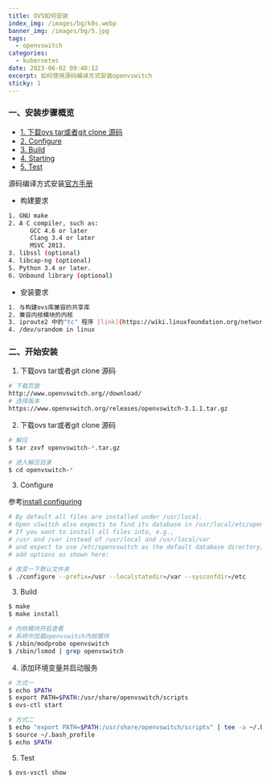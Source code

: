 ```yaml
---
title: OVS如何安装
index_img: /images/bg/k8s.webp
banner_img: /images/bg/5.jpg
tags:
  - openvswitch
categories:
  - kubernetes
date: 2023-06-02 09:40:12
excerpt: 如何使用源码编译方式安装openvswitch
sticky: 1
---
```


### 一、安装步骤概览

- [1. 下载ovs tar或者git clone 源码](#1-下载ovs-tar或者git-clone-源码)
- [2. Configure](#2-configure)
- [3. Build](#3-build)
- [4. Starting](#4-starting)
- [5. Test](#5-test)

源码编译方式安装[官方手册](https://docs.openvswitch.org/en/latest/intro/install/general/)

- 构建要求

``` bash
1. GNU make
2. A C compiler, such as: 
      GCC 4.6 or later
      Clang 3.4 or later
      MSVC 2013.
3. libssl (optional)
4. libcap-ng (optional)
5. Python 3.4 or later.
6. Unbound library (optional)
```

- 安装要求

``` bash
1. 与构建ovs库兼容的共享库
2. 兼容内核模块的内核
3. iproute2 中的"tc" 程序 [link](https://wiki.linuxfoundation.org/networking/iproute2)
4. /dev/urandom in linux
```

### 二、开始安装

1. 下载ovs tar或者git clone 源码

``` bash
# 下载页面
http://www.openvswitch.org//download/
# 选择版本
https://www.openvswitch.org/releases/openvswitch-3.1.1.tar.gz
```

2. 下载ovs tar或者git clone 源码

``` bash
# 解压 
$ tar zxvf openvswitch-*.tar.gz

# 进入解压目录
$ cd openvswitch-*
```

3. Configure

参考[install configuring](https://docs.openvswitch.org/en/latest/intro/install/general/#configuring)

``` bash
# By default all files are installed under /usr/local. 
# Open vSwitch also expects to find its database in /usr/local/etc/openvswitch by default. 
# If you want to install all files into, e.g., 
# /usr and /var instead of /usr/local and /usr/local/var 
# and expect to use /etc/openvswitch as the default database directory, 
# add options as shown here:

# 改变一下默认文件夹
$ ./configure --prefix=/usr --localstatedir=/var --sysconfdir=/etc
```

3. Build

``` bash
$ make
$ make install
```

``` bash
# 内核模块开启查看
# 系统中加载openvswitch内核模块
$ /sbin/modprobe openvswitch
$ /sbin/lsmod | grep openvswitch
```

4. 添加环境变量并启动服务

``` bash
# 方式一
$ echo $PATH
$ export PATH=$PATH:/usr/share/openvswitch/scripts
$ ovs-ctl start
```

``` bash
# 方式二
$ echo "export PATH=$PATH:/usr/share/openvswitch/scripts" | tee -a ~/.bash_profile
$ source ~/.bash_profile
$ echo $PATH
```

5. Test

``` bash
$ ovs-vsctl show
```